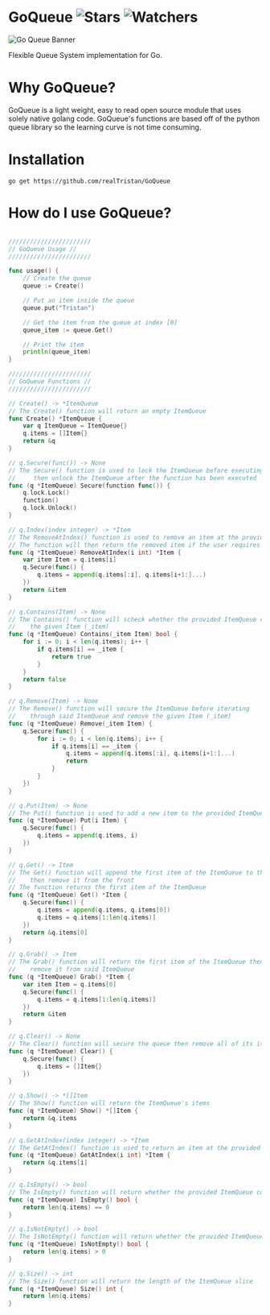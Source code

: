
# GoQueue ![Stars](https://img.shields.io/github/stars/realTristan/GoQueue?color=brightgreen) ![Watchers](https://img.shields.io/github/watchers/realTristan/GoQueue?label=Watchers) 

![Go Queue Banner](https://user-images.githubusercontent.com/75189508/183435878-e5669071-df93-478a-a364-245862dadddb.png)

Flexible Queue System implementation for Go.

# Why GoQueue?
GoQueue is a light weight, easy to read open source module that uses solely native golang code. GoQueue's functions are based off of the python queue library so the learning curve is not time consuming.

# Installation
`go get https://github.com/realTristan/GoQueue`
<br />

# How do I use GoQueue?
```go

///////////////////////
// GoQueue Usage //
///////////////////////

func usage() {
    // Create the queue
    queue := Create()

    // Put an item inside the queue
    queue.put("Tristan")

    // Get the item from the queue at index [0]
    queue_item := queue.Get()

    // Print the item
    println(queue_item)
}

///////////////////////
// GoQueue Functions //
///////////////////////

// Create() -> *ItemQueue
// The Create() function will return an empty ItemQueue
func Create() *ItemQueue {
	var q ItemQueue = ItemQueue{}
	q.items = []Item{}
	return &q
}

// q.Secure(func()) -> None
// The Secure() function is used to lock the ItemQueue before executing the provided function
// 	   then unlock the ItemQueue after the function has been executed
func (q *ItemQueue) Secure(function func()) {
	q.lock.Lock()
	function()
	q.lock.Unlock()
}

// q.Index(index integer) -> *Item
// The RemoveAtIndex() function is used to remove an item at the provided index of the ItemQueue
// The function will then return the removed item if the user requires it's use
func (q *ItemQueue) RemoveAtIndex(i int) *Item {
	var item Item = q.items[i]
	q.Secure(func() {
		q.items = append(q.items[:i], q.items[i+1:]...)
	})
	return &item
}

// q.Contains(Item) -> None
// The Contains() function will scheck whether the provided ItemQueue contains
//	  the given Item (_item)
func (q *ItemQueue) Contains(_item Item) bool {
	for i := 0; i < len(q.items); i++ {
		if q.items[i] == _item {
			return true
		}
	}
	return false
}

// q.Remove(Item) -> None
// The Remove() function will secure the ItemQueue before iterating
//	  through said ItemQueue and remove the given Item (_item)
func (q *ItemQueue) Remove(_item Item) {
	q.Secure(func() {
		for i := 0; i < len(q.items); i++ {
			if q.items[i] == _item {
				q.items = append(q.items[:i], q.items[i+1:]...)
				return
			}
		}
	})
}

// q.Put(Item) -> None
// The Put() function is used to add a new item to the provided ItemQueue
func (q *ItemQueue) Put(i Item) {
	q.Secure(func() {
		q.items = append(q.items, i)
	})
}

// q.Get() -> Item
// The Get() function will append the first item of the ItemQueue to the back of the slice
//    then remove it from the front
// The function returns the first item of the ItemQueue
func (q *ItemQueue) Get() *Item {
	q.Secure(func() {
		q.items = append(q.items, q.items[0])
		q.items = q.items[1:len(q.items)]
	})
	return &q.items[0]
}

// q.Grab() -> Item
// The Grab() function will return the first item of the ItemQueue then
//    remove it from said ItemQueue
func (q *ItemQueue) Grab() *Item {
	var item Item = q.items[0]
	q.Secure(func() {
		q.items = q.items[1:len(q.items)]
	})
	return &item
}

// q.Clear() -> None
// The Clear() function will secure the queue then remove all of its items
func (q *ItemQueue) Clear() {
	q.Secure(func() {
		q.items = []Item{}
	})
}

// q.Show() -> *[]Item
// The Show() function will return the ItemQueue's items
func (q *ItemQueue) Show() *[]Item {
	return &q.items
}

// q.GetAtIndex(index integer) -> *Item
// The GetAtIndex() function is used to return an item at the provided index of the ItemQueue
func (q *ItemQueue) GetAtIndex(i int) *Item {
	return &q.items[i]
}

// q.IsEmpty() -> bool
// The IsEmpty() function will return whether the provided ItemQueue contains any Items
func (q *ItemQueue) IsEmpty() bool {
	return len(q.items) == 0
}

// q.IsNotEmpty() -> bool
// The IsNotEmpty() function will return whether the provided ItemQueue contains any Items
func (q *ItemQueue) IsNotEmpty() bool {
	return len(q.items) > 0
}

// q.Size() -> int
// The Size() function will return the length of the ItemQueue slice
func (q *ItemQueue) Size() int {
	return len(q.items)
}
```